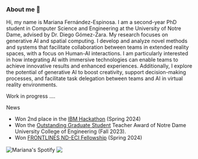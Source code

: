 ### About me 👋

Hi, my name is Mariana Fernández-Espinosa. I am a second-year PhD student in Computer Science and Engineering at the University of Notre Dame, advised by Dr. Diego Gómez-Zara.
My research focuses on generative AI and spatial computing. I develop and analyze novel methods and systems that facilitate collaboration between teams in extended reality spaces, with a focus on Human-AI interactions. I am particularly interested in how integrating AI with immersive technologies can enable teams to achieve innovative results and enhanced experiences. Additionally, I explore the potential of generative AI to boost creativity, support decision-making processes, and facilitate task delegation between teams and AI in virtual reality environments.


Work in progress ....

News
- Won 2nd place in the [IBM Hackathon](https://techethicslab.nd.edu/news/notre-dame-ibm-technology-ethics-lab-hosts-first-ever-hackathon/) (Spring 2024)
- Won the [Outstanding Graduate Student](https://learning.nd.edu/for-grad-student-post-docs-2/outstanding-graduate-student-ta-awards/) Teacher Award of Notre Dame University College of Engineering (Fall 2023). 
- Won [FRONTLINES ND-ECI Fellowship](https://environmentalchange.nd.edu/opportunities/frontlines-nd-eci-graduate-fellows/) (Spring 2024)

<!--
**marianafdz465/marianafdz465** is a ✨ _special_ ✨ repository because its `README.md` (this file) appears on your GitHub profile.


Here are some ideas to get you started:

- 🔭 I’m currently working on ... 
- 🌱 I’m currently learning ...
- 👯 I’m looking to collaborate on ...
- 🤔 I’m looking for help with ...
- 💬 Ask me about ...
- 📫 How to reach me: ...
- 😄 Pronouns: ...
- ⚡ Fun fact: ...
-->

<!--
<a href="https://github.com/anuraghazra/github-readme-stats">
  <img align="center" src="https://github-readme-stats.anuraghazra1.vercel.app/api?username=marianafdz465&show_icons=true&hide_border=true" alt="Manolo's github stats" />
</a>

-->


<img align="center" src="https://spotify-widget-seven.vercel.app/" alt="Mariana's Spotify"/>

<img align="center" src="https://github-readme-stats.vercel.app/api/top-langs/?username=marianafdz465&layout=compact"/>
